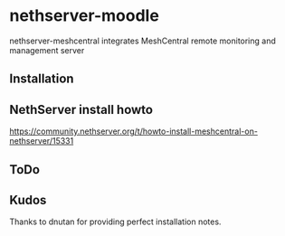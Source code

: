 # nethserver-moodle

nethserver-meshcentral integrates MeshCentral remote monitoring and management server

## Installation

## NethServer install howto

https://community.nethserver.org/t/howto-install-meshcentral-on-nethserver/15331

## ToDo

## Kudos

Thanks to dnutan for providing perfect installation notes.
